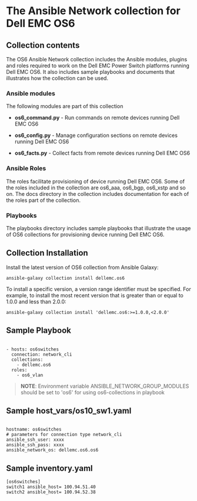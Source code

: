 # The Ansible Network collection for Dell EMC OS6

## Collection contents

The OS6 Ansible Network collection includes the Ansible modules, plugins and roles required to work on the Dell EMC Power Switch platforms running Dell EMC OS6. It also includes sample playbooks and documents that illustrates how the collection can be used.

### Ansible modules

The following modules are part of this collection

- **os6_command.py** - Run commands on remote devices running Dell EMC OS6

- **os6_config.py** - Manage configuration sections on remote devices running Dell EMC OS6

- **os6_facts.py** - Collect facts from remote devices running Dell EMC OS6

### Ansible Roles

The roles facilitate provisioning of device running Dell EMC OS6. Some of the roles included in the collection are os6_aaa, os6_bgp, os6_xstp and so on. The docs directory in the collection includes documentation for each of the roles part of the collection.

### Playbooks

The playbooks directory includes sample playbooks that illustrate the usage of OS6 collections for provisioning device running Dell EMC OS6.

## Collection Installation

Install the latest version of OS6 collection from Ansible Galaxy:

```
ansible-galaxy collection install dellemc.os6

```

To install a specific version, a version range identifier must be specified. For example, to install the most recent version that is greater than or equal to 1.0.0 and less than 2.0.0:

```
ansible-galaxy collection install 'dellemc.os6:>=1.0.0,<2.0.0'

```

## Sample Playbook

```

- hosts: os6switches
  connection: network_cli
  collections:
    - dellemc.os6
  roles:
    - os6_vlan

```

>**NOTE**: Environment variable ANSIBLE_NETWORK_GROUP_MODULES should be set to 'os6' for using os6-collections in playbook


## Sample host_vars/os10_sw1.yaml

```

hostname: os6switches
# parameters for connection type network_cli
ansible_ssh_user: xxxx
ansible_ssh_pass: xxxx
ansible_network_os: dellemc.os6.os6

```

## Sample inventory.yaml

```
[os6switches]
switch1 ansible_host= 100.94.51.40
switch2 ansible_host= 100.94.52.38

```



